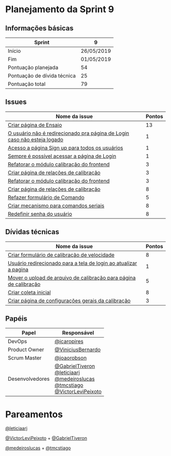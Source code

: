 # Planejamento da Sprint 9

<p align="justify">
</p>

## Informações básicas

|Sprint|9|
|-----|-----|
|Início|26/05/2019|
|Fim|01/05/2019|
|Pontuação planejada|54|
|Pontuação de dívida técnica|25|
|Pontuação total|79|

## Issues

|Nome da issue|Pontos|
|-----|-----|
|[Criar página de Ensaio](https://github.com/fga-eps-mds/2019.1-unbrake/issues/193)|13|29
|[O usuário não é redirecionado pra página de Login caso não esteja logado](https://github.com/fga-eps-mds/2019.1-unbrake/issues/194)|1|29
|[Acesso a página Sign up para todos os usuários](https://github.com/fga-eps-mds/2019.1-unbrake/issues/195)|1|29
|[Sempre é possível acessar a página de Login](https://github.com/fga-eps-mds/2019.1-unbrake/issues/196)|1|29
|[Refatorar o módulo calibração do frontend](https://github.com/fga-eps-mds/2019.1-unbrake/issues/199)|3|8
|[Criar página de relações de calibração](https://github.com/fga-eps-mds/2019.1-unbrake/issues/203)|3|8
|[Refatorar o módulo calibração do frontend](https://github.com/fga-eps-mds/2019.1-unbrake/issues/199)|3|8
|[Criar página de relações de calibração](https://github.com/fga-eps-mds/2019.1-unbrake/issues/203)|8|10
|[Refazer formulário de Comando](https://github.com/fga-eps-mds/2019.1-unbrake/issues/205)|5|30
|[Criar mecanismo para comandos seriais](https://github.com/fga-eps-mds/2019.1-unbrake/issues/208)|8|6
|[Redefinir senha do usuário](https://github.com/fga-eps-mds/2019.1-unbrake/issues/209)|8|10


## Dívidas técnicas

|Nome da issue|Pontos|
|-----|-----|
|[Criar formulário de calibração de velocidade](https://github.com/fga-eps-mds/2019.1-unbrake/issues/177)|8|1
|[Usuário redirecionado para a tela de login ao atualizar a pagina](https://github.com/fga-eps-mds/2019.1-unbrake/issues/162)|1|29
|[Mover o upload de arquivo de calibração para página de calibração](https://github.com/fga-eps-mds/2019.1-unbrake/issues/164)|5|8
|[Criar coleta inicial](https://github.com/fga-eps-mds/2019.1-unbrake/issues/192)|8|28
|[Criar página de configurações gerais da calibração](https://github.com/fga-eps-mds/2019.1-unbrake/issues/180)|3|8

## Papéis


|Papel|Responsável|
-----|-----|
|DevOps|[@icaropires](https://github.com/icaropires)|
|Product Owner|[@ViniciusBernardo](https://github.com/ViniciusBernardo)|
|Scrum Master|[@joaorobson](https://github.com/joaorobson)|
|Desenvolvedores | [@GabrielTiveron](https://github.com/GabrielTiveron)</br>[@leticiaarj](https://github.com/leticiaarj)</br>[@medeiroslucas](https://github.com/medeiroslucas)</br>[@tmcstiago](https://github.com/tmcstiago)</br>[@VictorLeviPeixoto](https://github.com/VictorLeviPeixoto)|

# Pareamentos

[@leticiaarj](https://github.com/leticiaarj) 

[@VictorLeviPeixoto](https://github.com/VictorLeviPeixoto) + [@GabrielTiveron](https://github.com/GabrielTiveron)

[@medeiroslucas](https://github.com/medeiroslucas) + [@tmcstiago](https://github.com/tmcstiago)
